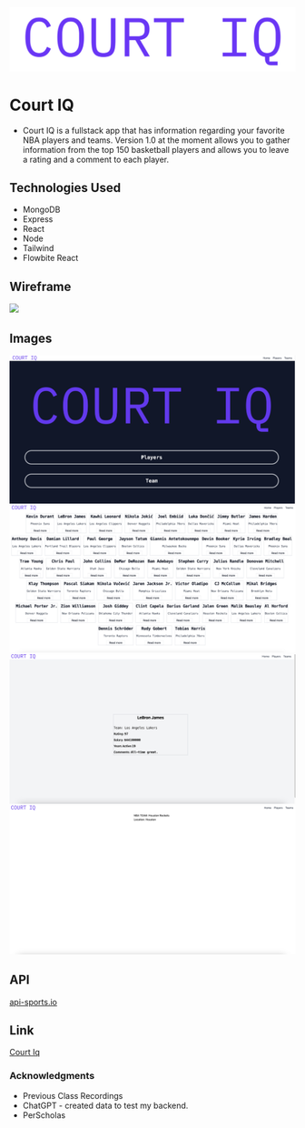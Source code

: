 
<p>
<img src="https://github.com/AddyRdz/CourtIQ_Backend/blob/main/public/images/court-iq-high-resolution-logo-transparent.png?raw=true">
</p>

# Court IQ
* Court IQ is a fullstack app that has information regarding your favorite NBA players and teams. Version 1.0 at the moment allows you to gather information from the top 150 basketball players and allows you to leave a rating and a comment to each player.

## Technologies Used
* MongoDB
* Express
* React
* Node
* Tailwind
* Flowbite React

## Wireframe
<img src="https://github.com/AddyRdz/CourtIQ_Frontend/blob/main/src/images/Screenshot%202024-10-23%20at%201.35.22%E2%80%AFPM.png?raw=true">

## Images
 <img src="https://github.com/AddyRdz/CourtIQ_Frontend/blob/main/src/images/Home.png?raw=true">
 <img src="https://github.com/AddyRdz/CourtIQ_Frontend/blob/main/src/images/Players.png?raw=true">
 <img src="https://github.com/AddyRdz/CourtIQ_Frontend/blob/main/src/images/Player_Info.png?raw=true">
 <img src="https://github.com/AddyRdz/CourtIQ_Frontend/blob/main/src/images/Team.png?raw=true">

## API
[api-sports.io](https://api-sports.io/documentation/nba/v2#tag/Teams/operation/get-teams)

## Link
[Court Iq](https://courtiq-ar.netlify.app/)

### Acknowledgments
* Previous Class Recordings
* ChatGPT - created data to test my backend.
* PerScholas 
